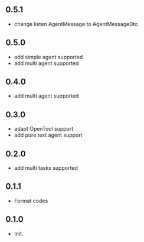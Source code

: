 ## 0.5.1

- change listen AgentMessage to AgentMessageDto

## 0.5.0 

- add simple agent supported
- add multi agent supported

## 0.4.0

- add multi agent supported

## 0.3.0

- adapt OpenTool support
- add pure text agent support

## 0.2.0

- add multi tasks supported

## 0.1.1

- Format codes

## 0.1.0

- Init.
